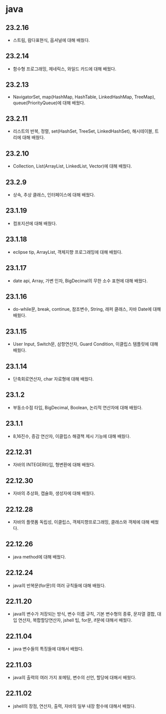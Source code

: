# java
## 23.2.16
- 스트림, 람다표현식, 옵셔널에 대해 배웠다.
## 23.2.14
- 함수형 프로그래밍, 제네릭스, 와일드 카드에 대해 배웠다.
## 23.2.13
- NavigatorSet, map(HashMap, HashTable, LinkedHashMap, TreeMap), queue(PriorityQueue)에 대해 배웠다.
## 23.2.11
- 리스트의 반복, 정렬, set(HashSet, TreeSet, LinkedHashSet), 해시테이블, 트리에 대해 배웠다.
## 23.2.10
- Collection, List(ArrayList, LinkedList, Vector)에 대해 배웠다.
## 23.2.9
- 상속, 추상 클래스, 인터페이스에 대해 배웠다.
## 23.1.19
- 컴포지션에 대해 배웠다.
## 23.1.18
- eclipse tip, ArrayList, 객체지향 프로그래밍에 대해 배웠다.
## 23.1.17
- date api, Array, 가변 인자, BigDecimal의 무한 소수 표현에 대해 배웠다.
## 23.1.16
- do-while문, break, continue, 참조변수, String, 래퍼 클래스, 자바 Date에 대해 배웠다.
## 23.1.15
- User Input, Switch문, 삼항연산자, Guard Condition, 이클립스 템플릿에 대해 배웠다.
## 23.1.14
- 단축회로연산자, char 자료형에 대해 배웠다.
## 23.1.2
- 부동소수점 타입, BigDecimal, Boolean, 논리적 연산자에 대해 배웠다.
## 23.1.1
- 8,16진수, 증감 연산자, 이클립스 해결책 제시 기능에 대해 배웠다.
## 22.12.31
- 자바의 INTEGER타입, 형변환에 대해 배웠다.
## 22.12.30
- 자바의 추상화, 캡슐화, 생성자에 대해 배웠다.
## 22.12.28
- 자바의 플랫폼 독립성, 이클립스, 객체지향프로그래밍, 클래스와 객체에 대해 배웠다.
## 22.12.26
- java method에 대해 배웠다.
## 22.12.24
- java의 반복문(for문)의 여러 규칙들에 대해 배웠다.
## 22.11.20
- java의 변수가 저장되는 방식, 변수 이름 규칙, 기본 변수형의 종류, 문자열 결합, 대입 연산자, 복합할당연산자, jshell 팁, for문, if문에 대해서 배웠다.
## 22.11.04
- java 변수들의 특징들에 대해서 배웠다.

## 22.11.03
- java의 출력의 여러 가지 포메팅, 변수의 선언, 할당에 대해서 배웠다.

## 22.11.02
- jshell의 장점, 연산자, 출력, 자바의 일부 내장 함수에 대해서 배웠다.
